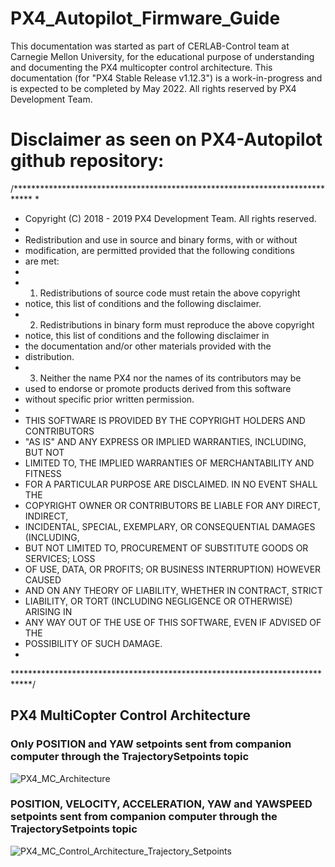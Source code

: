 # PX4_Autopilot_Firmware_Guide
This documentation was started as part of CERLAB-Control team at Carnegie Mellon University, for the educational purpose of understanding and documenting the PX4 multicopter control architecture. This documentation (for "PX4 Stable Release v1.12.3") is a work-in-progress and is expected to be completed by May 2022. All rights reserved by PX4 Development Team. 
# Disclaimer as seen on PX4-Autopilot github repository:
/****************************************************************************
 *
 *   Copyright (C) 2018 - 2019 PX4 Development Team. All rights reserved.
 *
 * Redistribution and use in source and binary forms, with or without
 * modification, are permitted provided that the following conditions
 * are met:
 *
 * 1. Redistributions of source code must retain the above copyright
 *    notice, this list of conditions and the following disclaimer.
 * 2. Redistributions in binary form must reproduce the above copyright
 *    notice, this list of conditions and the following disclaimer in
 *    the documentation and/or other materials provided with the
 *    distribution.
 * 3. Neither the name PX4 nor the names of its contributors may be
 *    used to endorse or promote products derived from this software
 *    without specific prior written permission.
 *
 * THIS SOFTWARE IS PROVIDED BY THE COPYRIGHT HOLDERS AND CONTRIBUTORS
 * "AS IS" AND ANY EXPRESS OR IMPLIED WARRANTIES, INCLUDING, BUT NOT
 * LIMITED TO, THE IMPLIED WARRANTIES OF MERCHANTABILITY AND FITNESS
 * FOR A PARTICULAR PURPOSE ARE DISCLAIMED. IN NO EVENT SHALL THE
 * COPYRIGHT OWNER OR CONTRIBUTORS BE LIABLE FOR ANY DIRECT, INDIRECT,
 * INCIDENTAL, SPECIAL, EXEMPLARY, OR CONSEQUENTIAL DAMAGES (INCLUDING,
 * BUT NOT LIMITED TO, PROCUREMENT OF SUBSTITUTE GOODS OR SERVICES; LOSS
 * OF USE, DATA, OR PROFITS; OR BUSINESS INTERRUPTION) HOWEVER CAUSED
 * AND ON ANY THEORY OF LIABILITY, WHETHER IN CONTRACT, STRICT
 * LIABILITY, OR TORT (INCLUDING NEGLIGENCE OR OTHERWISE) ARISING IN
 * ANY WAY OUT OF THE USE OF THIS SOFTWARE, EVEN IF ADVISED OF THE
 * POSSIBILITY OF SUCH DAMAGE.
 *
 ****************************************************************************/

## PX4 MultiCopter Control Architecture 
### Only POSITION and YAW setpoints sent from companion computer through the TrajectorySetpoints topic
![PX4_MC_Architecture](https://github.com/user-attachments/assets/8f2d38c6-ba3f-4e58-809e-da4585c64b25)

### POSITION, VELOCITY, ACCELERATION, YAW and YAWSPEED setpoints sent from companion computer through the TrajectorySetpoints topic
![PX4_MC_Control_Architecture_Trajectory_Setpoints](https://github.com/user-attachments/assets/7e61abd1-268f-4e1b-83f3-b22a74af0fc1)

